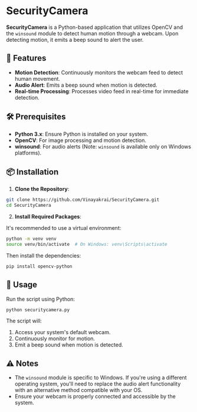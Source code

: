 # SecurityCamera

**SecurityCamera** is a Python-based application that utilizes OpenCV and the `winsound` module to detect human motion through a webcam. Upon detecting motion, it emits a beep sound to alert the user.

## 🚀 Features

- **Motion Detection**: Continuously monitors the webcam feed to detect human movement.
- **Audio Alert**: Emits a beep sound when motion is detected.
- **Real-time Processing**: Processes video feed in real-time for immediate detection.

## 🛠️ Prerequisites

- **Python 3.x**: Ensure Python is installed on your system.
- **OpenCV**: For image processing and motion detection.
- **winsound**: For audio alerts (Note: `winsound` is available only on Windows platforms).

## 📦 Installation

1. **Clone the Repository**:

```bash
git clone https://github.com/Vinayakrai/SecurityCamera.git
cd SecurityCamera
```

2. **Install Required Packages**:

It's recommended to use a virtual environment:

```bash
python -m venv venv
source venv/bin/activate  # On Windows: venv\Scripts\activate
```

Then install the dependencies:

```bash
pip install opencv-python
```

## 🚀 Usage

Run the script using Python:

```bash
python securitycamera.py
```

The script will:

1. Access your system's default webcam.
2. Continuously monitor for motion.
3. Emit a beep sound when motion is detected.

## ⚠️ Notes

- The `winsound` module is specific to Windows. If you're using a different operating system, you'll need to replace the audio alert functionality with an alternative method compatible with your OS.
- Ensure your webcam is properly connected and accessible by the system.
